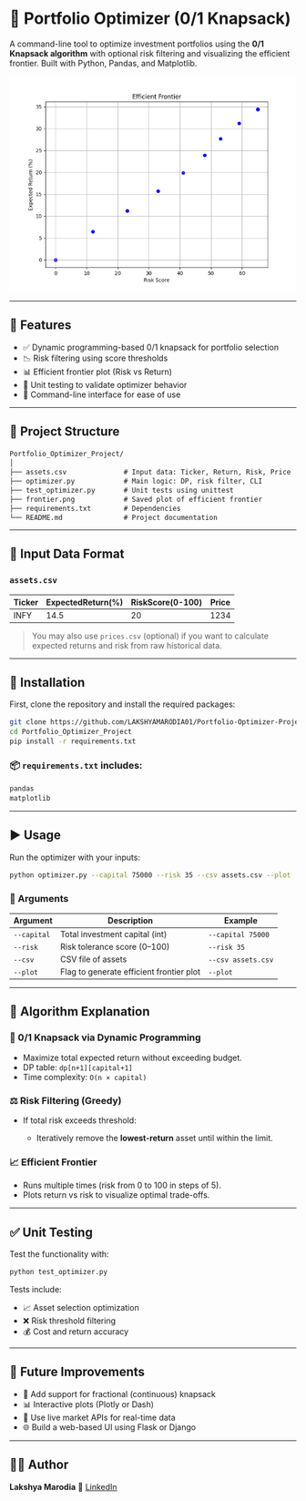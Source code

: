 # 💼 Portfolio Optimizer (0/1 Knapsack)

A command-line tool to optimize investment portfolios using the **0/1 Knapsack algorithm** with optional risk filtering and visualizing the efficient frontier. Built with Python, Pandas, and Matplotlib.

![Efficient Frontier](frontier.png)

---

## 📌 Features

* ✅ Dynamic programming-based 0/1 knapsack for portfolio selection
* 📉 Risk filtering using score thresholds
* 📊 Efficient frontier plot (Risk vs Return)
* 🧪 Unit testing to validate optimizer behavior
* 💬 Command-line interface for ease of use

---

## 📁 Project Structure

```plaintext
Portfolio_Optimizer_Project/
│
├── assets.csv              # Input data: Ticker, Return, Risk, Price
├── optimizer.py            # Main logic: DP, risk filter, CLI
├── test_optimizer.py       # Unit tests using unittest
├── frontier.png            # Saved plot of efficient frontier
├── requirements.txt        # Dependencies
└── README.md               # Project documentation
```

---

## 📂 Input Data Format

### `assets.csv`

| Ticker | ExpectedReturn(%) | RiskScore(0-100) | Price |
| ------ | ----------------- | ---------------- | ----- |
| INFY   | 14.5              | 20               | 1234  |

> You may also use `prices.csv` (optional) if you want to calculate expected returns and risk from raw historical data.

---

## 🔧 Installation

First, clone the repository and install the required packages:

```bash
git clone https://github.com/LAKSHYAMARODIA01/Portfolio-Optimizer-Project
cd Portfolio_Optimizer_Project
pip install -r requirements.txt
```

### 📦 `requirements.txt` includes:

```txt
pandas
matplotlib
```

---

## ▶️ Usage

Run the optimizer with your inputs:

```bash
python optimizer.py --capital 75000 --risk 35 --csv assets.csv --plot
```

### 🔄 Arguments

| Argument    | Description                              | Example            |
| ----------- | ---------------------------------------- | ------------------ |
| `--capital` | Total investment capital (int)           | `--capital 75000`  |
| `--risk`    | Risk tolerance score (0–100)             | `--risk 35`        |
| `--csv`     | CSV file of assets                       | `--csv assets.csv` |
| `--plot`    | Flag to generate efficient frontier plot | `--plot`           |

---

## 🧠 Algorithm Explanation

### 🔢 0/1 Knapsack via Dynamic Programming

* Maximize total expected return without exceeding budget.
* DP table: `dp[n+1][capital+1]`
* Time complexity: `O(n × capital)`

### ⚖️ Risk Filtering (Greedy)

* If total risk exceeds threshold:

  * Iteratively remove the **lowest-return** asset until within the limit.

### 📈 Efficient Frontier

* Runs multiple times (risk from 0 to 100 in steps of 5).
* Plots return vs risk to visualize optimal trade-offs.

---

## ✅ Unit Testing

Test the functionality with:

```bash
python test_optimizer.py
```

Tests include:

* 📈 Asset selection optimization
* ❌ Risk threshold filtering
* 💰 Cost and return accuracy

---

## 🚀 Future Improvements

* 🧮 Add support for fractional (continuous) knapsack
* 📊 Interactive plots (Plotly or Dash)
* 💾 Use live market APIs for real-time data
* 🌐 Build a web-based UI using Flask or Django

---

## 👨‍💻 Author

**Lakshya Marodia**
📧 [LinkedIn](https://www.linkedin.com/in/lakshya-marodia)



